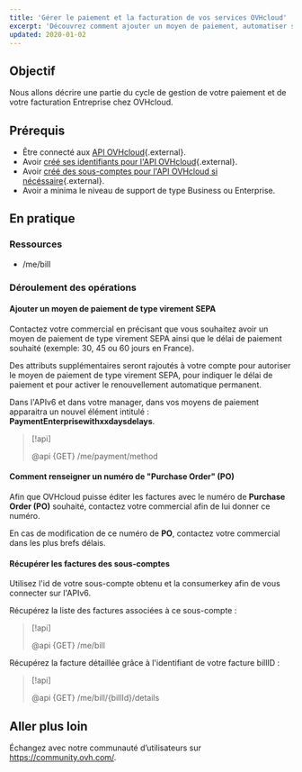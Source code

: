 ```yaml
---
title: 'Gérer le paiement et la facturation de vos services OVHcloud'
excerpt: 'Découvrez comment ajouter un moyen de paiement, automatiser sa prise en compte et gérer votre facturation Entreprise'
updated: 2020-01-02
---
```



## Objectif

Nous allons décrire une partie du cycle de gestion de votre paiement et de votre facturation Entreprise chez OVHcloud.

## Prérequis

* Être connecté aux [API OVHcloud](https://api.ovh.com/){.external}.
* Avoir [créé ses identifiants pour l'API OVHcloud](/pages/manage_and_operate/api/first-steps){.external}.
* Avoir [créé des sous-comptes pour l'API OVHcloud si nécéssaire](/pages/manage_and_operate/api/account){.external}.
* Avoir a minima le niveau de support de type Business ou Enterprise.

## En pratique


### Ressources

* /me/bill

### Déroulement des opérations


#### Ajouter un moyen de paiement de type virement SEPA 


Contactez votre commercial en précisant que vous souhaitez avoir un moyen de paiement de type virement SEPA ainsi que le délai de paiement souhaité (exemple: 30, 45 ou 60 jours en France).

Des attributs supplémentaires seront rajoutés à votre compte pour autoriser le moyen de paiement de type virement SEPA, pour indiquer le délai de paiement et pour activer le renouvellement automatique permanent.

Dans l'APIv6 et dans votre manager, dans vos moyens de paiement apparaitra un nouvel élément intitulé : **PaymentEnterprisewithxxdaysdelays**.

> [!api]
>
> @api {GET} /me/payment/method
>

#### Comment renseigner un numéro de "Purchase Order" (PO)


Afin que OVHcloud puisse éditer les factures avec le numéro de **Purchase Order (PO)** souhaité, contactez votre commercial afin de lui donner ce numéro.

En cas de modification de ce numéro de **PO**, contactez votre commercial dans les plus brefs délais.


#### Récupérer les factures des sous-comptes

Utilisez l'id de votre sous-compte obtenu et la consumerkey afin de vous connecter sur l'APIv6. 

Récupérez la liste des factures associées à ce sous-compte :

> [!api]
>
> @api {GET} /me/bill
>

Récupérez la facture détaillée grâce à l'identifiant de votre facture billID :

> [!api]
>
> @api {GET}  /me/bill/{billId}/details
>

## Aller plus loin

Échangez avec notre communauté d’utilisateurs sur <https://community.ovh.com/>.
